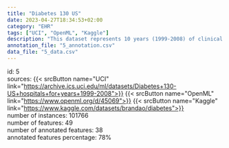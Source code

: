 ```yaml
---
title: "Diabetes 130 US"
date: 2023-04-27T18:34:53+02:00
category: "EHR"
tags: ["UCI", "OpenML", "Kaggle"]
description: "This dataset represents 10 years (1999-2008) of clinical care at 130 US hospitals and integrated delivery networks."
annotation_file: "5_annotation.csv"
data_file: "5_data.csv"
---
```

id: 5 \
sources: {{< srcButton name="UCI" link="https://archive.ics.uci.edu/ml/datasets/Diabetes+130-US+hospitals+for+years+1999-2008">}} {{< srcButton name="OpenML" link="https://www.openml.org/d/45069">}} {{< srcButton name="Kaggle" link="https://www.kaggle.com/datasets/brandao/diabetes">}}  \
number of instances: 101766 \
number of features: 49 \
number of annotated features: 38 \
annotated features percentage: 78% 
